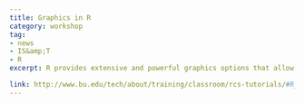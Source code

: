 ```yaml
---
title: Graphics in R
category: workshop
tag: 
- news
- IS&amp;T
- R
excerpt: R provides extensive and powerful graphics options that allow for the production of publication-ready, high quality diagrams, and plots. This tutorial introduces R graphics libraries and functions. After completing this tutorial you will&colon; understand what to expect from R's graphics capabilities&semi; be able to create, modify, and customize graphs and plots used in statistical analysis&semi; find appropriate libraries, download, and use them for your visualization needs.

link: http://www.bu.edu/tech/about/training/classroom/rcs-tutorials/#R_GRAPHICS
---
```

